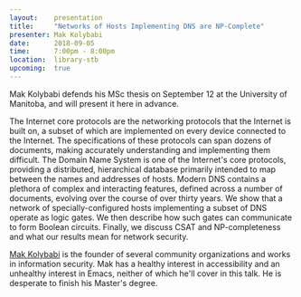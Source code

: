 ```yaml
---
layout:    presentation
title:     "Networks of Hosts Implementing DNS are NP-Complete"
presenter: Mak Kolybabi
date:      2018-09-05
time:      7:00pm - 8:00pm
location:  library-stb
upcoming:  true
---
```


Mak Kolybabi defends his MSc thesis on September 12 at the University of Manitoba, and will present it here in advance.

The Internet core protocols are the networking protocols that the Internet is built on, a subset of which are implemented on every device connected to the Internet. The specifications of these protocols can span dozens of documents, making accurately understanding and implementing them difficult. The Domain Name System is one of the Internet's core protocols, providing a distributed, hierarchical database primarily intended to map between the names and addresses of hosts. Modern DNS contains a plethora of complex and interacting features, defined across a number of documents, evolving over the course of over thirty years. We show that a network of specially-configured hosts implementing a subset of DNS operate as logic gates. We then describe how such gates can communicate to form Boolean circuits. Finally, we discuss CSAT and NP-completeness and what our results mean for network security.

[Mak Kolybabi](http://mogigoma.com/) is the founder of several community organizations and works in information security. Mak has a healthy interest in accessibility and an unhealthy interest in Emacs, neither of which he'll cover in this talk. He is desperate to finish his Master's degree.
